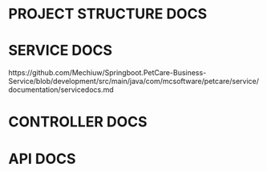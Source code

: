 <h1>PROJECT STRUCTURE DOCS</h1>
<h1>SERVICE DOCS</h1>
https://github.com/Mechiuw/Springboot.PetCare-Business-Service/blob/development/src/main/java/com/mcsoftware/petcare/service/documentation/servicedocs.md
<h1>CONTROLLER DOCS</h1>
<h1>API DOCS</h1>

